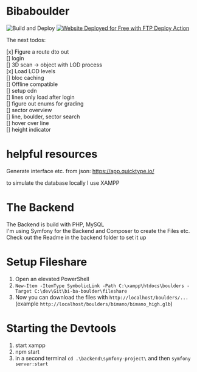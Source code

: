 # Bibaboulder

![Build and Deploy](https://github.com/thecell/bi-ba-boulder/actions/workflows/build-and-publish.yml/badge.svg)
[<img alt="Website Deployed for Free with FTP Deploy Action" src="https://img.shields.io/badge/Website deployed for free with-FTP DEPLOY ACTION-%3CCOLOR%3E?style=for-the-badge&color=297FA9">](https://github.com/SamKirkland/FTP-Deploy-Action)

The next todos:

[x] Figure a route dto out  
[] login  
[] 3D scan -> object with LOD process  
[x] Load LOD levels  
[] bloc caching  
[] Offline compatible  
[] setup cdn  
[] lines only load after login  
[] figure out enums for grading  
[] sector overview  
[] line, boulder, sector search  
[] hover over line  
[] height indicator  

# helpful resources
Generate interface etc. from json: https://app.quicktype.io/

to simulate the database locally I use XAMPP

# The Backend
The Backend is build with PHP, MySQL   
I'm using Symfony for the Backend and Composer to create the Files etc.  
Check out the Readme in the backend folder to set it up

# Setup Fileshare
1. Open an elevated PowerShell
2. ``New-Item -ItemType SymbolicLink -Path C:\xampp\htdocs\boulders -Target C:\dev\Git\bi-ba-boulder\fileshare``
3. Now you can download the files with ``http://localhost/boulders/...`` (example ``http://localhost/boulders/bimano/bimano_high.glb``)

# Starting the Devtools
1. start xampp
2. npm start
3. in a second terminal `cd .\backend\symfony-project\` and then `symfony server:start`
